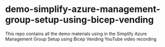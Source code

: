 # demo-simplify-azure-management-group-setup-using-bicep-vending

This repo contains all the demo materials using in the Simplify Azure Management Group Setup using Bicep Vending YouTube video recording
